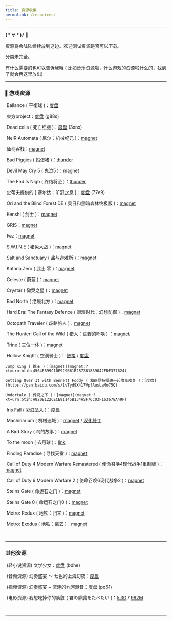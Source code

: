 ```yaml
---
title: 资源收集
permalink: /resources/
---
```


------

**( ° ∀ ° )ﾉ** 🎁

资源将会陆陆续续放到这边。欢迎测试资源是否可以下载。

分类未完全。

有什么需要的也可以告诉我哦 ( 比如音乐资源啦，什么游戏的资源啦什么的，找到了就会再这里放出)

------

### ▌游戏资源

​	Ballance ( 平衡球 )：[度盘](https://pan.baidu.com/s/1478GMFuSWITQrC9xRQXGXQ)

​	東方project：[度盘](https://pan.baidu.com/s/13aBtP3nfElBtySAyl7TeVw ) (g88s)

​	Dead cells ( 死亡细胞 )：[度盘](https://pan.baidu.com/s/1MQKLXiOpUzdrSf4cOEQVGA) (3xnx)

​	NeiR:Automata ( 尼尔：机械纪元 )：[magnet](magnet:?xt=urn:btih:55A8BD7E37B4C7A20BAD6E51B931F5864533280A)

​	仙剑客栈：[magnet](magnet:?xt=urn:btih:6D7AA0929481BE3F0EEDA9B7B7F2E851138C2EAA)

​	Bad Piggies ( 捣蛋猪 )：[thunder](thunder://QUFodHRwOi8vZGwxMy5jdWRvd24uY29tLzNETUdBTUVfQW5ncnlfQmlyZHNfQmFkX1BpZ2dpZXMuQ0hTLkdyZWVuLnJhclpa/)

​	Devil May Cry 5 ( 鬼泣5 )：[magnet](magnet:?xt=urn:btih:6A167DE1ABBF803644490C71E6F83882F38D1737)

​	The End Is Nigh ( 终结将至 )：[thunder](thunder://QUFodHRwOi8vZGwzLmN1ZG93bi5jb20vM0RNR0FNRS1UaGVfRW5kX0lzX05pZ2hfQnVpbGQuMjAxNzA4MTUuRU4uR3JlZW4ucmFyWlo=/)

​	史蒂夫提供的 [ 塞尔达：旷野之息 ]：[度盘](https://pan.baidu.com/s/1qgID5SQx5UGlxAs8AXk_3Q) (77e9)

​	Ori and the Blind Forest DE ( 奥日和黑暗森林终极版 )：[magnet](magnet:?xt=urn:btih:7C5F3592D323288AAAA09EF8467610D600565DA7)

​	Kenshi ( 剑士 )：[magnet](magnet:?xt=urn:btih:89B297542BE2604E307480E205935C6D5E3A86A3)

​	GRIS：[magnet](magnet:?xt=urn:btih:B00732E61DB0935B4C80370546D36A87B8AB859C)

​	Fez：[magnet](magnet:?xt=urn:btih:A6C87A98755987B5D26F64F1DB89856D97D44626)

​	S.W.I.N.E ( 猪兔大战 )：[magnet](magnet:?xt=urn:btih:8EE805EEABD18C57CE7DC234B0D7F7CACEB8E7D9)

​	Salt and Sanctuary ( 盐与避难所 )：[magnet](magnet:?xt=urn:btih:5386688D13CD9C468FC8203609BAA7117E10A36B)

​	Katana Zero ( 武士 零 )：[magnet](magnet:?xt=urn:btih:68CE6A212486C077F321741FB6E15C61CE99D0BF)

​	Celeste ( 蔚蓝 )：[magnet](magnet:?xt=urn:btih:E1A9188ED938D8D002F6ED0AAC33B114D045AD93)

​	Crystar ( 恸哭之星 )：[magnet](magnet:?xt=urn:btih:EAA03289863165F0B5C0F2795C52443C7B9A5636)

​	Bad North ( 绝境北方 )：[magnet](magnet:?xt=urn:btih:DBABDD6679E73A7AAD7E40D3EA7370E2310DDFCE)

​	Hard Era: The Fantasy Defence ( 艰难时代：幻想防御 )：[magnet](magnet:?xt=urn:btih:39BD413EB24E7270E8CE5E804FA075DD5A4C137C)

​	Octopath Traveler ( 歧路旅人 )：[magnet](magnet:?xt=urn:btih:1CF0130965034EB86B9B403BDCEAE8FB143287C0)

​	The Hunter: Call of the Wild ( 猎人：荒野的呼唤 ) ：[magnet](magnet:?xt=urn:btih:E0E2B5436965815378666A0AC9E60034E427B1A6)

​	Trine ( 三位一体 )：[magnet](thunder://QUFodHRwOi8vZGwxNy5jdWRvd24uY29tLzNETUdBTUVfVHJpbmVfRW5jaGFudGVkX0VkaXRpb24uQ0hTLkdyZWVuLnJhclpa/)

​	Hollow Knight ( 空洞骑士 )： [链接](http://dl19.cudown.com/3DMGAME_Hollow_Knight.V1.3.1.5.CHS.Green.rar) / [度盘](https://pan.baidu.com/s/1EtaZZoUWdy2uXwY8OSzVqg)

 	Jump King ( 跳王 )：[magnet](magnet:?xt=urn:btih:4564E899C10E929B61B287281839042FDF377624)

 	Getting Over It with Bennett Foddy ( 和班尼特福迪一起攻克难关 )：[度盘](https://pan.baidu.com/s/1vTyd9X417VpfAusLaMo75Q)

 	Undertale ( 传说之下 )：[magnet](magnet:?xt=urn:btih:A820B122CECE91145B134A5F76C03F163678A49F)

​	Iris Fall ( 彩虹坠入 )：[度盘](https://pan.baidu.com/s/1RbGVW8UJ0zzpoidGO3AhoQ)

​	Machinarium ( 机械迷城 )：[magnet](magnet:?xt=urn:btih:267B055501F369CB45A996D7581F870CB71E57EC) / [汉化补丁](https://dl1.cudown.com/game/3DM%E3%80%8A%E6%9C%BA%E6%A2%B0%E8%BF%B7%E5%9F%8E%E3%80%8B(Machinarium)%20%E6%B1%89%E5%8C%96%E8%A1%A5%E4%B8%81.rar)

​	A Bird Story ( 鸟的故事 )：[magnet](magnet:?xt=urn:btih:7EACB8122313B9246F7FC71A8E67D311F41FF661)

​	To the moon ( 去月球 )：[link](http://js.xiazaicc.com/down/TotheMoon_downcc.zip)

​	Finding Paradise ( 寻找天堂 )：[magnet](thunder://QUFodHRwOi8vZGw4LmN1ZG93bi5jb20vM0RNR0FNRV9GaW5kaW5nX1BhcmFkaXNlLkNIUy5HcmVlbi5yYXJaWg==/)

​	Call of Duty 4 Modern Warfare Remastered ( 使命召唤4现代战争1重制版 )：[magnet](magnet:?xt=urn:btih:C14734CCF3930302711E601A1146199DD13A791B)

​	Call of Duty 6 Modern Warfare 2 ( 使命召唤6现代战争2 )：[magnet](magnet:?xt=urn:btih:F9719A2BAB084768B73B45C64221F207298494FC)

​	Steins Gate ( 命运石之门 )：[magnet](magnet:?xt=urn:btih:468DFA9A993563966C399212BE963F36927696A6)

​	Steins Gate 0 ( 命运石之门0 )：[magnet](magnet:?xt=urn:btih:40A2349C71BB0BF168AAC2FCE525DBA82243152E)

​	Metro: Redux ( 地铁：归来 )：[magnet](magnet:?xt=urn:btih:5C17767A2A433ABDAC7043F669C8D80B76FDB514)

​	Metro: Exodus ( 地铁：离去 )：[magnet](magnet:?xt=urn:btih:DFF0D10A216205555C1D0BDB813E2B263E6C9879)

​     

------

### 其他资源

​	(轻小说资源)  文学少女：[度盘](https://pan.baidu.com/s/1-8gS5WFy3BAvryG2CnK1TQ ) (bdhe)

​	(音频资源)  幻奏盛宴 ～ 七色的上海幻夜：[度盘](https://pan.baidu.com/s/1keHvHLHKqMDvqTLwYxKCIg)

​	(视频资源)  幻奏盛宴 ~ 流连的九河潮音：[度盘](https://pan.baidu.com/s/1bNQOLNeXEmfLt9yTGmBFFw ) (pq61)

​	(电影资源)  我想吃掉你的胰脏 ( 君の膵臓をたべたい )：[5.3G](magnet:?xt=urn:btih:3AFE5C4AE4CE9F136A289F30A530E5BBC400C99E) / [992M](magnet:?xt=urn:btih:1BB3EE4ED8D916651CB58FF5BBE06F79E466DF41)

​    

------


